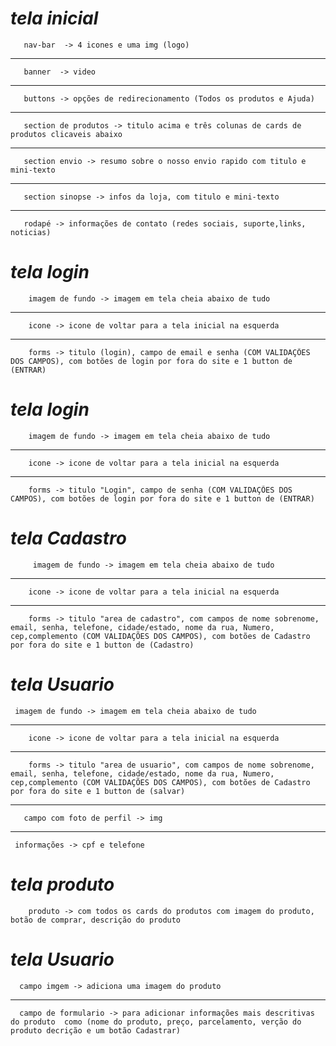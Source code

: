 # ***tela inicial*** 
       
 
       nav-bar  -> 4 icones e uma img (logo) 
---
       banner  -> video 
---
       buttons -> opções de redirecionamento (Todos os produtos e Ajuda)
---
       section de produtos -> titulo acima e três colunas de cards de produtos clicaveis abaixo
---
       section envio -> resumo sobre o nosso envio rapido com titulo e mini-texto
---
       section sinopse -> infos da loja, com titulo e mini-texto
---
       rodapé -> informações de contato (redes sociais, suporte,links, noticias)



# ***tela login*** 


        imagem de fundo -> imagem em tela cheia abaixo de tudo
---
        icone -> icone de voltar para a tela inicial na esquerda
---
        forms -> titulo (login), campo de email e senha (COM VALIDAÇÕES DOS CAMPOS), com botões de login por fora do site e 1 button de (ENTRAR)

# ***tela login***


        imagem de fundo -> imagem em tela cheia abaixo de tudo 
---
        icone -> icone de voltar para a tela inicial na esquerda
---
        forms -> titulo "Login", campo de senha (COM VALIDAÇÕES DOS CAMPOS), com botões de login por fora do site e 1 button de (ENTRAR)


# ***tela Cadastro***
        
        
         imagem de fundo -> imagem em tela cheia abaixo de tudo 
---
        icone -> icone de voltar para a tela inicial na esquerda
---
        forms -> titulo "area de cadastro", com campos de nome sobrenome, email, senha, telefone, cidade/estado, nome da rua, Numero, cep,complemento (COM VALIDAÇÕES DOS CAMPOS), com botões de Cadastro por fora do site e 1 button de (Cadastro)

# ***tela Usuario***

     imagem de fundo -> imagem em tela cheia abaixo de tudo 
---
        icone -> icone de voltar para a tela inicial na esquerda
---
        forms -> titulo "area de usuario", com campos de nome sobrenome, email, senha, telefone, cidade/estado, nome da rua, Numero, cep,complemento (COM VALIDAÇÕES DOS CAMPOS), com botões de Cadastro por fora do site e 1 button de (salvar)
---
      
       campo com foto de perfil -> img
---
     informações -> cpf e telefone


# ***tela produto***

        produto -> com todos os cards do produtos com imagem do produto, botão de comprar, descrição do produto

# ***tela Usuario***

      campo imgem -> adiciona uma imagem do produto
---
      campo de formulario -> para adicionar informações mais descritivas do produto  como (nome do produto, preço, parcelamento, verção do produto decrição e um botão Cadastrar)